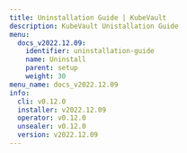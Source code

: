 ```yaml
---
title: Uninstallation Guide | KubeVault
description: KubeVault Unistallation Guide
menu:
  docs_v2022.12.09:
    identifier: uninstallation-guide
    name: Uninstall
    parent: setup
    weight: 30
menu_name: docs_v2022.12.09
info:
  cli: v0.12.0
  installer: v2022.12.09
  operator: v0.12.0
  unsealer: v0.12.0
  version: v2022.12.09
---
```


